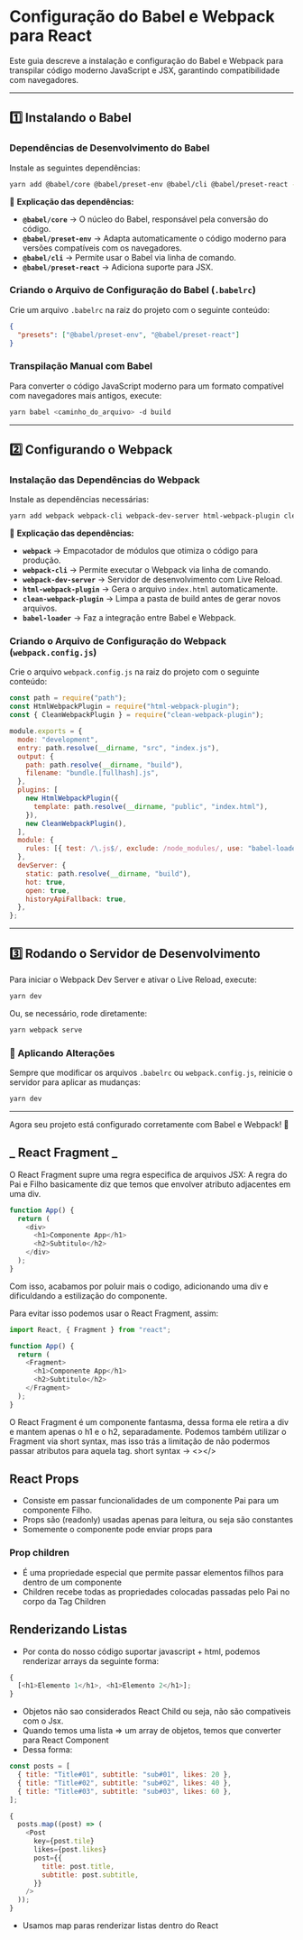 # **Configuração do Babel e Webpack para React**

Este guia descreve a instalação e configuração do Babel e Webpack para transpilar código moderno JavaScript e JSX, garantindo compatibilidade com navegadores.

---

## **1️⃣ Instalando o Babel**

### **Dependências de Desenvolvimento do Babel**

Instale as seguintes dependências:

```sh
yarn add @babel/core @babel/preset-env @babel/cli @babel/preset-react -D
```

📌 **Explicação das dependências:**

- **`@babel/core`** → O núcleo do Babel, responsável pela conversão do código.
- **`@babel/preset-env`** → Adapta automaticamente o código moderno para versões compatíveis com os navegadores.
- **`@babel/cli`** → Permite usar o Babel via linha de comando.
- **`@babel/preset-react`** → Adiciona suporte para JSX.

### **Criando o Arquivo de Configuração do Babel (`.babelrc`)**

Crie um arquivo `.babelrc` na raiz do projeto com o seguinte conteúdo:

```json
{
  "presets": ["@babel/preset-env", "@babel/preset-react"]
}
```

### **Transpilação Manual com Babel**

Para converter o código JavaScript moderno para um formato compatível com navegadores mais antigos, execute:

```sh
yarn babel <caminho_do_arquivo> -d build
```

---

## **2️⃣ Configurando o Webpack**

### **Instalação das Dependências do Webpack**

Instale as dependências necessárias:

```sh
yarn add webpack webpack-cli webpack-dev-server html-webpack-plugin clean-webpack-plugin babel-loader -D
```

📌 **Explicação das dependências:**

- **`webpack`** → Empacotador de módulos que otimiza o código para produção.
- **`webpack-cli`** → Permite executar o Webpack via linha de comando.
- **`webpack-dev-server`** → Servidor de desenvolvimento com Live Reload.
- **`html-webpack-plugin`** → Gera o arquivo `index.html` automaticamente.
- **`clean-webpack-plugin`** → Limpa a pasta de build antes de gerar novos arquivos.
- **`babel-loader`** → Faz a integração entre Babel e Webpack.

### **Criando o Arquivo de Configuração do Webpack (`webpack.config.js`)**

Crie o arquivo `webpack.config.js` na raiz do projeto com o seguinte conteúdo:

```js
const path = require("path");
const HtmlWebpackPlugin = require("html-webpack-plugin");
const { CleanWebpackPlugin } = require("clean-webpack-plugin");

module.exports = {
  mode: "development",
  entry: path.resolve(__dirname, "src", "index.js"),
  output: {
    path: path.resolve(__dirname, "build"),
    filename: "bundle.[fullhash].js",
  },
  plugins: [
    new HtmlWebpackPlugin({
      template: path.resolve(__dirname, "public", "index.html"),
    }),
    new CleanWebpackPlugin(),
  ],
  module: {
    rules: [{ test: /\.js$/, exclude: /node_modules/, use: "babel-loader" }],
  },
  devServer: {
    static: path.resolve(__dirname, "build"),
    hot: true,
    open: true,
    historyApiFallback: true,
  },
};
```

---

## **3️⃣ Rodando o Servidor de Desenvolvimento**

Para iniciar o Webpack Dev Server e ativar o Live Reload, execute:

```sh
yarn dev
```

Ou, se necessário, rode diretamente:

```sh
yarn webpack serve
```

### **🔄 Aplicando Alterações**

Sempre que modificar os arquivos `.babelrc` ou `webpack.config.js`, reinicie o servidor para aplicar as mudanças:

```sh
yarn dev
```

---

Agora seu projeto está configurado corretamente com Babel e Webpack! 🚀

## _ React Fragment _

O React Fragment supre uma regra especifica de arquivos JSX:
A regra do Pai e Filho basicamente diz que temos que envolver atributo adjacentes em uma div.

```js
function App() {
  return (
    <div>
      <h1>Componente App</h1>
      <h2>Subtitulo</h2>
    </div>
  );
}
```

Com isso, acabamos por poluir mais o codigo, adicionando uma div e dificuldando a estilização do componente.

Para evitar isso podemos usar o React Fragment, assim:

```js
import React, { Fragment } from "react";

function App() {
  return (
    <Fragment>
      <h1>Componente App</h1>
      <h2>Subtitulo</h2>
    </Fragment>
  );
}
```

O React Fragment é um componente fantasma, dessa forma ele retira a div e mantem apenas o h1 e o h2, separadamente.
Podemos também utilizar o Fragment via short syntax, mas isso trás a limitação de não podermos passar atributos para aquela tag.
short syntax -> <></>

## React Props

- Consiste em passar funcionalidades de um componente Pai para um componente Filho.
- Props são (readonly) usadas apenas para leitura, ou seja são constantes
- Somemente o componente <App> pode enviar props para <Post>

### Prop children

- É uma propriedade especial que permite passar elementos filhos para dentro de um componente
- Children recebe todas as propriedades colocadas passadas pelo Pai no corpo da Tag Children

## Renderizando Listas

- Por conta do nosso código suportar javascript + html, podemos renderizar arrays da seguinte forma:

```js
{
  [<h1>Elemento 1</h1>, <h1>Elemento 2</h1>];
}
```

- Objetos não sao considerados React Child ou seja, não são compativeis com o Jsx.
- Quando temos uma lista => um array de objetos, temos que converter para React Component
- Dessa forma:

```js
const posts = [
  { title: "Title#01", subtitle: "sub#01", likes: 20 },
  { title: "Title#02", subtitle: "sub#02", likes: 40 },
  { title: "Title#03", subtitle: "sub#03", likes: 60 },
];
```

```js
{
  posts.map((post) => (
    <Post
      key={post.tile}
      likes={post.likes}
      post={{
        title: post.title,
        subtitle: post.subtitle,
      }}
    />
  ));
}
```

- Usamos map paras renderizar listas dentro do React
